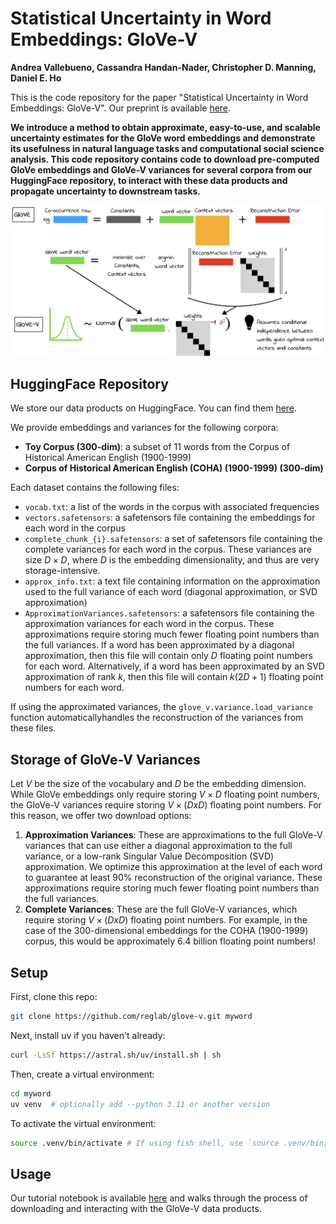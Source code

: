 # Statistical Uncertainty in Word Embeddings: GloVe-V
**Andrea Vallebueno, Cassandra Handan-Nader, Christopher D. Manning, Daniel E. Ho**

This is the code repository for the paper "Statistical Uncertainty in Word Embeddings: GloVe-V". Our preprint is available [here](https://arxiv.org/abs/2406.12165).

**We introduce a method to obtain approximate, easy-to-use, and scalable uncertainty estimates for the GloVe word embeddings and demonstrate its usefulness in natural language tasks and computational social science analysis. This code repository contains code to download pre-computed GloVe embeddings and GloVe-V variances for several corpora from our HuggingFace repository, to interact with these data products and propagate uncertainty to downstream tasks.**


![GloVe-V](figures/glove_diagram.jpg)

## HuggingFace Repository
We store our data products on HuggingFace. You can find them [here](https://huggingface.co/datasets/reglab/glove-v). 

We provide embeddings and variances for the following corpora:

- **Toy Corpus (300-dim)**: a subset of 11 words from the Corpus of Historical American English (1900-1999)
- **Corpus of Historical American English (COHA) (1900-1999) (300-dim)**

Each dataset contains the following files:
- `vocab.txt`: a list of the words in the corpus with associated frequencies
- `vectors.safetensors`: a safetensors file containing the embeddings for each word in the corpus
- `complete_chunk_{i}.safetensors`: a set of safetensors file containing the complete variances for each word in the corpus. These variances are size $D \times D$, where $D$ is the embedding dimensionality, and thus are very storage-intensive.
- `approx_info.txt`: a text file containing information on the approximation used to the full variance of each word (diagonal approximation, or SVD approximation)
- `ApproximationVariances.safetensors`: a safetensors file containing the approximation variances for each word in the corpus. These approximations require storing much fewer floating point numbers than the full variances. If a word has been approximated by a diagonal approximation, then this file will contain only $D$ floating point numbers for each word. Alternatively, if a word has been approximated by an SVD approximation of rank $k$, then this file will contain $k(2D + 1)$ floating point numbers for each word.

If using the approximated variances, the `glove_v.variance.load_variance` function automaticallyhandles the reconstruction of the variances from these files. 

## Storage of GloVe-V Variances

Let $V$ be the size of the vocabulary and $D$ be the embedding dimension. While GloVe embeddings only require storing $V \times D$ floating point numbers, the GloVe-V variances require storing $V \times (D x D)$ floating point numbers. For this reason, we offer two download options:

1. **Approximation Variances**: These are approximations to the full GloVe-V variances that can use either a diagonal approximation to the full variance, or a low-rank Singular Value Decomposition (SVD) approximation. We optimize this approximation at the level of each word to guarantee at least 90% reconstruction of the original variance. These approximations require storing much fewer floating point numbers than the full variances.
2. **Complete Variances**: These are the full GloVe-V variances, which require storing $V \times (D x D)$ floating point numbers. For example, in the case of the 300-dimensional embeddings for the COHA (1900-1999) corpus, this would be approximately 6.4 billion floating point numbers! 


## Setup

First, clone this repo:

```bash
git clone https://github.com/reglab/glove-v.git myword
```

Next, install uv if you haven't already:

```bash
curl -LsSf https://astral.sh/uv/install.sh | sh
```

Then, create a virtual environment:

```bash
cd myword
uv venv  # optionally add --python 3.11 or another version
```

To activate the virtual environment:

```bash
source .venv/bin/activate # If using fish shell, use `source .venv/bin/activate.fish` instead
```

## Usage

Our tutorial notebook is available [here](https://github.com/reglab/glove-v/blob/main/glove_v/docs/tutorial.ipynb) and walks through the process of downloading and interacting with the GloVe-V data products.
